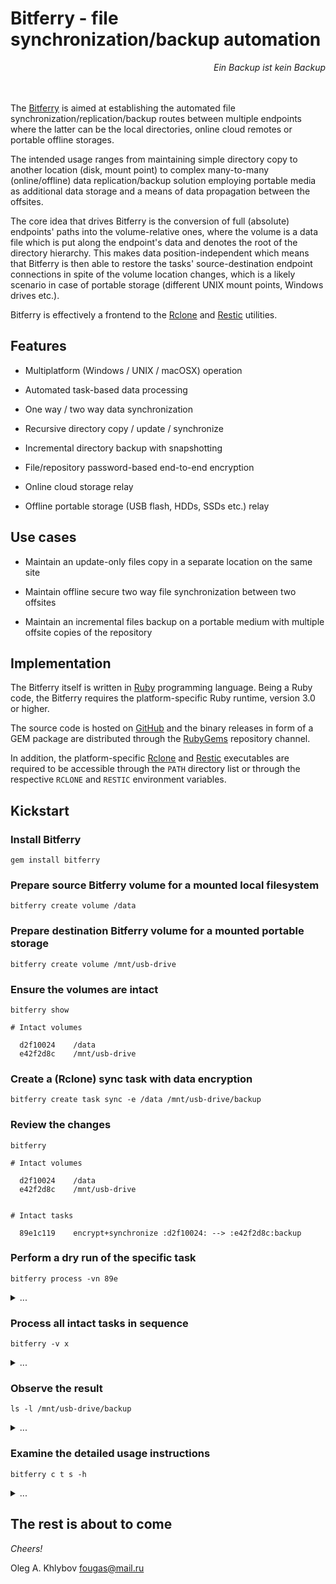 # Bitferry - file synchronization/backup automation

<div align="right"><i>Ein Backup ist kein Backup</i></div><br><br>

The [Bitferry](https://github.com/okhlybov/bitferry) is aimed at establishing the automated file synchronization/replication/backup routes between multiple endpoints where the latter can be the local directories, online cloud remotes or portable offline storages.

The intended usage ranges from maintaining simple directory copy to another location (disk, mount point) to complex many-to-many (online/offline) data replication/backup solution employing portable media as additional data storage and a means of data propagation between the offsites.

The core idea that drives Bitferry is the conversion of full (absolute) endpoints' paths into the volume-relative ones, where the volume is a data file which is put along the endpoint's data and denotes the root of the directory hierarchy. This makes data position-independent which means that Bitferry is then able to restore the tasks' source-destination endpoint connections in spite of the volume location changes, which is a likely scenario in case of portable storage (different UNIX mount points, Windows drives etc.).

Bitferry is effectively a frontend to the [Rclone](https://rclone.org) and [Restic](https://restic.net) utilities.

## Features

* Multiplatform (Windows / UNIX / macOSX) operation

* Automated task-based data processing

* One way / two way data synchronization

* Recursive directory copy / update / synchronize

* Incremental directory backup with snapshotting

* File/repository password-based end-to-end encryption

* Online cloud storage relay

* Offline portable storage (USB flash, HDDs, SSDs etc.) relay

## Use cases

* Maintain an update-only files copy in a separate location on the same site

* Maintain offline secure two way file synchronization between two offsites

* Maintain an incremental files backup on a portable medium with multiple offsite copies of the repository

## Implementation

The Bitferry itself is written in [Ruby](https://www.ruby-lang.org) programming language. Being a Ruby code, the Bitferry requires the platform-specific Ruby runtime, version 3.0 or higher. 

The source code is hosted on [GitHub](https://github.com/okhlybov/bitferry) and the binary releases in form of a GEM package are distributed through the [RubyGems](https://rubygems.org/gems/bitferry) repository channel.

In addition, the platform-specific [Rclone](https://github.com/rclone/rclone/releases) and [Restic](https://github.com/restic/restic/releases) executables are required to be accessible through the `PATH` directory list or through the respective `RCLONE` and `RESTIC` environment variables.

## Kickstart

### Install Bitferry

```shell
gem install bitferry
```

### Prepare source Bitferry volume for a mounted local filesystem

```shell
bitferry create volume /data
```

### Prepare destination Bitferry volume for a mounted portable storage

```shell
bitferry create volume /mnt/usb-drive
```

### Ensure the volumes are intact

```shell
bitferry show
```

```
# Intact volumes

  d2f10024    /data
  e42f2d8c    /mnt/usb-drive
```

### Create a (Rclone) sync task with data encryption

```shell
bitferry create task sync -e /data /mnt/usb-drive/backup
```

### Review the changes

```shell
bitferry
```

```
# Intact volumes

  d2f10024    /data
  e42f2d8c    /mnt/usb-drive


# Intact tasks

  89e1c119    encrypt+synchronize :d2f10024: --> :e42f2d8c:backup
```

### Perform a dry run of the specific task

```shell
bitferry process -vn 89e
```

<details>
<summary>...</summary>

```
rclone sync --filter -\ .bitferry --filter -\ .bitferry\~ --verbose --progress --dry-run --metadata --crypt-filename-encoding base32 --crypt-filename-encryption standard --crypt-remote /mnt/usb-drive/backup /data :crypt:
2024/03/05 11:46:45 NOTICE: README.md: Skipped copy as --dry-run is set (size 3.073Ki)
2024/03/05 11:46:45 NOTICE: LICENSE: Skipped copy as --dry-run is set (size 1.467Ki)
2024/03/05 11:46:45 NOTICE: bitferry.gemspec: Skipped copy as --dry-run is set (size 996)
Transferred:        5.513 KiB / 5.513 KiB, 100%, 0 B/s, ETA -
Transferred:            3 / 3, 100%
Elapsed time:         0.0s
2024/03/05 11:46:45 NOTICE: 
Transferred:        5.513 KiB / 5.513 KiB, 100%, 0 B/s, ETA -
Transferred:            3 / 3, 100%
Elapsed time:         0.0s
```

</details>

### Process all intact tasks in sequence

```shell
bitferry -v x
```

<details>
<summary>...</summary>

```
rclone sync --filter -\ .bitferry --filter -\ .bitferry\~ --verbose --progress --metadata --crypt-filename-encoding base32 --crypt-filename-encryption standard --crypt-remote /mnt/usb-drive/backup /data :crypt:
2024/03/05 11:44:31 INFO  : LICENSE: Copied (new)
2024/03/05 11:44:31 INFO  : README.md: Copied (new)
2024/03/05 11:44:31 INFO  : bitferry.gemspec: Copied (new)
Transferred:        5.653 KiB / 5.653 KiB, 100%, 0 B/s, ETA -
Transferred:            3 / 3, 100%
Elapsed time:         0.0s
2024/03/05 11:44:31 INFO  : 
Transferred:        5.653 KiB / 5.653 KiB, 100%, 0 B/s, ETA -
Transferred:            3 / 3, 100%
Elapsed time:         0.0s
```

</details>

### Observe the result

```shell
ls -l /mnt/usb-drive/backup
```

<details>
<summary>...</summary>

```
-rw-r--r-- 1 user user 1044 feb 27 17:09 0u1vi7ka5p88u62kof9k6mf2z00354g6fa0c9a0g6di2f0ocds80
-rw-r--r-- 1 user user 1550 jan 29 11:57 21dgu5vs2c4rjfkieeemjvaf78
-rw-r--r-- 1 user user 3195 mar  5 11:43 m9rhq3q2m5h2q5l1ke00u0gdjc
```

</details>

### Examine the detailed usage instructions

```shell
bitferry c t s -h
```

<details>
<summary>...</summary>

```
Usage:
    bitferry c t s [OPTIONS] SOURCE DESTINATION

  Create source --> destination one way file synchronization task.

  The task operates recursively on two specified endpoints.
  This task copies newer source files while skipping unchanged files in destination.
  Also, it deletes destination files which are non-existent in source.

    The endpoint may be one of:
    * directory -- absolute or relative local directory (/data, ../source, c:\data)
    * local:directory, :directory -- absolute local directory (:/data, local:c:\data)
    * :tag:directory -- path relative to the intact volume matched by (partial) tag (:fa2c:source/data)

    The former case resolves specified directory againt an intact volume to make it volume-relative.
    It is an error if there is no intact volume that encompasses specified directory.
    The local: directory is left as is (not resolved against volumes).
    The :tag: directory is bound to the specified volume.



    The encryption mode is controlled by --encrypt or --decrypt options.
    The mandatory password will be read from the standard input channel (pipe or keyboard).

  This task employs the Rclone worker.

Parameters:
    SOURCE                   Source endpoint specifier
    DESTINATION              Destination endpoint specifier

Options:
    -e                       Encrypt files in destination using default profile (alias for -E default)
    -d                       Decrypt source files using default profile (alias for -D default)
    -x                       Use extended encryption profile options (applies to -e, -d)
    --process, -X OPTIONS    Extra task processing profile/options
    --encrypt, -E OPTIONS    Encrypt files in destination using specified profile/options
    --decrypt, -D OPTIONS    Decrypt source files using specified profile/options
    --version                Print version
    --verbose, -v            Extensive logging
    --quiet, -q              Disable logging
    --dry-run, -n            Simulation mode (make no on-disk changes)
    -h, --help               print help
```

</details>

## The rest is about to come

*Cheers!*

Oleg A. Khlybov <fougas@mail.ru>
